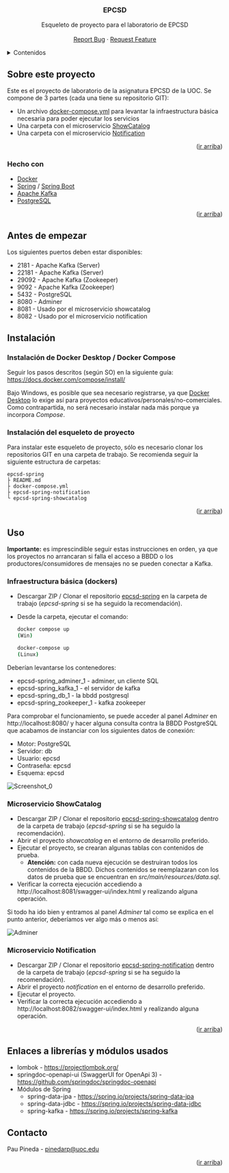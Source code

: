 <div id="top"></div>
<!--
*** Made using the Best-README-Template
*** https://github.com/othneildrew/Best-README-Template/blob/master/README.md
-->


<!-- PROJECT LOGO -->
<br />
<div align="center">
  <h3 align="center">EPCSD</h3>

  <p align="center">
    Esqueleto de proyecto para el laboratorio de EPCSD
    <br />
    <br />
    <a href="https://github.com/ppinedar/epcsd-spring/issues">Report Bug</a>
    ·
    <a href="https://github.com/ppinedar/epcsd-spring/issues">Request Feature</a>
  </p>
</div>



<!-- TABLE OF CONTENTS -->
<details>
  <summary>Contenidos</summary>
  <ol>
    <li>
      <a href="#sobre-este-proyecto">Sobre este proyecto</a>
      <ul>
        <li><a href="#hecho-con">Hecho con</a></li>
      </ul>
    </li>
    <li>
      <a href="#antes-de-empezar">Antes de empezar</a>
    </li>
    <li>
      <a href="#instalación">Instalación</a>
      <ul>
        <li><a href="#instalación-de-docker-desktop--docker-compose">Instalación de Docker Desktop / Docker Compose</a></li>
        <li><a href="#instalación-del-esqueleto-de-proyecto">Instalación del esqueleto de proyecto</a></li>
      </ul>
    </li>
    <li><a href="#uso">Uso</a>
      <ul>
        <li><a href="#infraestructura-básica-dockers">Infraestructura básica (dockers)</a></li>
        <li><a href="#microservicio-showcatalog">Microservicio ShowCatalog</a></li>
        <li><a href="#microservicio-notification">Microservicio Notification</a></li>
      </ul>
    </li>
    <li><a href="#enlaces-a-librerías-y-módulos-usados">Enlaces a librerías y módulos usados</a></li>
    <li><a href="#contacto">Contacto</a></li>
  </ol>
</details>



<!-- Sobre este proyecto -->
## Sobre este proyecto

Este es el proyecto de laboratorio de la asignatura EPCSD de la UOC. Se compone de 3 partes (cada una tiene su repositorio GIT):

* Un archivo <a href="https://github.com/ppinedar/epcsd-spring/blob/main/docker-compose.yml">docker-compose.yml</a> para levantar la infraestructura básica necesaria para poder ejecutar los servicios
* Una carpeta con el microservicio <a href="https://github.com/ppinedar/epcsd-spring-showcatalog">ShowCatalog</a>
* Una carpeta con el microservicio <a href="https://github.com/ppinedar/epcsd-spring-notification">Notification</a>

<p align="right">(<a href="#top">ir arriba</a>)</p>



### Hecho con

* [Docker](https://www.docker.com/)
* [Spring](https://spring.io/) / [Spring Boot](https://spring.io/projects/spring-boot)
* [Apache Kafka](https://kafka.apache.org/)
* [PostgreSQL](https://www.postgresql.org/)

<p align="right">(<a href="#top">ir arriba</a>)</p>


## Antes de empezar

Los siguientes puertos deben estar disponibles:
* 2181 - Apache Kafka (Server)
* 22181 - Apache Kafka (Server)
* 29092 - Apache Kafka (Zookeeper)
* 9092 - Apache Kafka (Zookeeper)
* 5432 - PostgreSQL
* 8080 - Adminer
* 8081 - Usado por el microservicio showcatalog
* 8082 - Usado por el microservicio notification


## Instalación

### Instalación de Docker Desktop / Docker Compose

Seguir los pasos descritos (según SO) en la siguiente guía: https://docs.docker.com/compose/install/

Bajo Windows, es posible que sea necesario registrarse, ya que <a href="https://docs.docker.com/desktop/windows/install/">Docker Desktop</a> lo exige así para proyectos educativos/personales/no-comerciales. Como contrapartida, no será necesario instalar nada más porque ya incorpora _Compose_.

### Instalación del esqueleto de proyecto

Para instalar este esqueleto de proyecto, sólo es necesario clonar los repositorios GIT en una carpeta de trabajo. Se recomienda seguir la siguiente estructura de carpetas:

```
epcsd-spring
├ README.md
├ docker-compose.yml
├ epcsd-spring-notification
└ epcsd-spring-showcatalog
```
<p align="right">(<a href="#top">ir arriba</a>)</p>


## Uso

**Importante:** es imprescindible seguir estas instrucciones en orden, ya que los proyectos no arrancaran si falla el acceso a BBDD o los productores/consumidores de mensajes no se pueden conectar a Kafka.

### Infraestructura básica (dockers)

* Descargar ZIP / Clonar el repositorio <a href="https://github.com/ppinedar/epcsd-spring">epcsd-spring</a> en la carpeta de trabajo (_epcsd-spring_ si se ha seguido la recomendación).
* Desde la carpeta, ejecutar el comando:

  ```sh
  docker compose up
  (Win)
  ```
  ```sh
  docker-compose up
  (Linux)
  ```

Deberían levantarse los contenedores:

* epcsd-spring_adminer_1 - adminer, un cliente SQL
* epcsd-spring_kafka_1 - el servidor de kafka
* epcsd-spring_db_1 - la bbdd postgresql
* epcsd-spring_zookeeper_1 - kafka zookeeper

Para comprobar el funcionamiento, se puede acceder al panel _Adminer_ en http://localhost:8080/ y hacer alguna consulta contra la BBDD PostgreSQL que acabamos de instanciar con los siguientes datos de conexión:

* Motor: PostgreSQL
* Servidor: db
* Usuario: epcsd
* Contraseña: epcsd
* Esquema: epcsd

![Screenshot_0](https://user-images.githubusercontent.com/72941559/154020889-9ae6fca0-a83d-4e3a-8b09-41963f2c9e3c.png)

### Microservicio ShowCatalog

* Descargar ZIP / Clonar el repositorio <a href="https://github.com/ppinedar/epcsd-spring-showcatalog">epcsd-spring-showcatalog</a> dentro de la carpeta de trabajo (_epcsd-spring_ si se ha seguido la recomendación).
* Abrir el proyecto _showcatalog_ en el entorno de desarrollo preferido.
* Ejecutar el proyecto, se crearan algunas tablas con contenidos de prueba. 
  * **Atención:** con cada nueva ejecución se destruiran todos los contenidos de la BBDD. Dichos contenidos se reemplazaran con los datos de prueba que se encuentran en _src/main/resources/data.sql_.
* Verificar la correcta ejecución accediendo a http://localhost:8081/swagger-ui/index.html y realizando alguna operación.

Si todo ha ido bien y entramos al panel _Adminer_ tal como se explica en el punto anterior, deberíamos ver algo más o menos así:

![Adminer](https://user-images.githubusercontent.com/72941559/154020768-af4d20ca-a497-43b4-8fc5-d06dbb33c812.png)

### Microservicio Notification

* Descargar ZIP / Clonar el repositorio <a href="https://github.com/ppinedar/epcsd-spring-notification">epcsd-spring-notification</a> dentro de la carpeta de trabajo (_epcsd-spring_ si se ha seguido la recomendación).
* Abrir el proyecto _notification_ en el entorno de desarrollo preferido.
* Ejecutar el proyecto.
* Verificar la correcta ejecución accediendo a http://localhost:8082/swagger-ui/index.html y realizando alguna operación.

<p align="right">(<a href="#top">ir arriba</a>)</p>


## Enlaces a librerías y módulos usados

* lombok - https://projectlombok.org/
* springdoc-openapi-ui (SwaggerUI for OpenApi 3) - https://github.com/springdoc/springdoc-openapi
* Módulos de Spring 
  * spring-data-jpa - https://spring.io/projects/spring-data-jpa
  * spring-data-jdbc - https://spring.io/projects/spring-data-jdbc
  * spring-kafka - https://spring.io/projects/spring-kafka


## Contacto

Pau Pineda - pinedarp@uoc.edu

<p align="right">(<a href="#top">ir arriba</a>)</p>

